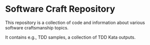 # Software Craft Repository

This repository is a collection of code and information about various software craftsmanship topics.

It contains e.g., TDD samples, a collection of TDD Kata outputs.


